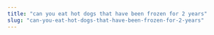 ```yaml
---
title: "can you eat hot dogs that have been frozen for 2 years"
slug: "can-you-eat-hot-dogs-that-have-been-frozen-for-2-years"
---
```


